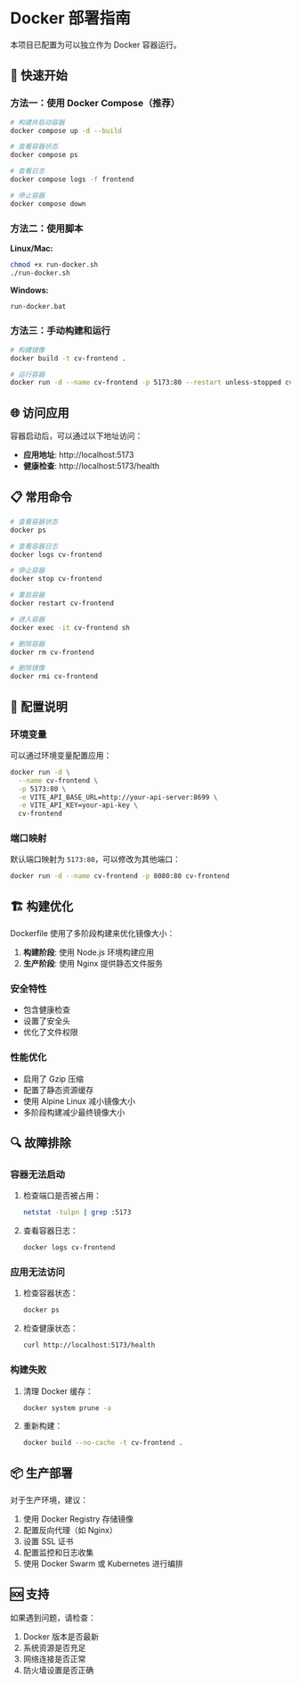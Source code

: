 # Docker 部署指南

本项目已配置为可以独立作为 Docker 容器运行。

## 🚀 快速开始

### 方法一：使用 Docker Compose（推荐）

```bash
# 构建并启动容器
docker compose up -d --build

# 查看容器状态
docker compose ps

# 查看日志
docker compose logs -f frontend

# 停止容器
docker compose down
```

### 方法二：使用脚本

**Linux/Mac:**
```bash
chmod +x run-docker.sh
./run-docker.sh
```

**Windows:**
```cmd
run-docker.bat
```

### 方法三：手动构建和运行

```bash
# 构建镜像
docker build -t cv-frontend .

# 运行容器
docker run -d --name cv-frontend -p 5173:80 --restart unless-stopped cv-frontend
```

## 🌐 访问应用

容器启动后，可以通过以下地址访问：
- **应用地址**: http://localhost:5173
- **健康检查**: http://localhost:5173/health

## 📋 常用命令

```bash
# 查看容器状态
docker ps

# 查看容器日志
docker logs cv-frontend

# 停止容器
docker stop cv-frontend

# 重启容器
docker restart cv-frontend

# 进入容器
docker exec -it cv-frontend sh

# 删除容器
docker rm cv-frontend

# 删除镜像
docker rmi cv-frontend
```

## 🔧 配置说明

### 环境变量

可以通过环境变量配置应用：

```bash
docker run -d \
  --name cv-frontend \
  -p 5173:80 \
  -e VITE_API_BASE_URL=http://your-api-server:8699 \
  -e VITE_API_KEY=your-api-key \
  cv-frontend
```

### 端口映射

默认端口映射为 `5173:80`，可以修改为其他端口：

```bash
docker run -d --name cv-frontend -p 8080:80 cv-frontend
```

## 🏗️ 构建优化

Dockerfile 使用了多阶段构建来优化镜像大小：

1. **构建阶段**: 使用 Node.js 环境构建应用
2. **生产阶段**: 使用 Nginx 提供静态文件服务

### 安全特性

- 包含健康检查
- 设置了安全头
- 优化了文件权限

### 性能优化

- 启用了 Gzip 压缩
- 配置了静态资源缓存
- 使用 Alpine Linux 减小镜像大小
- 多阶段构建减少最终镜像大小

## 🔍 故障排除

### 容器无法启动

1. 检查端口是否被占用：
   ```bash
   netstat -tulpn | grep :5173
   ```

2. 查看容器日志：
   ```bash
   docker logs cv-frontend
   ```

### 应用无法访问

1. 检查容器状态：
   ```bash
   docker ps
   ```

2. 检查健康状态：
   ```bash
   curl http://localhost:5173/health
   ```

### 构建失败

1. 清理 Docker 缓存：
   ```bash
   docker system prune -a
   ```

2. 重新构建：
   ```bash
   docker build --no-cache -t cv-frontend .
   ```

## 📦 生产部署

对于生产环境，建议：

1. 使用 Docker Registry 存储镜像
2. 配置反向代理（如 Nginx）
3. 设置 SSL 证书
4. 配置监控和日志收集
5. 使用 Docker Swarm 或 Kubernetes 进行编排

## 🆘 支持

如果遇到问题，请检查：
1. Docker 版本是否最新
2. 系统资源是否充足
3. 网络连接是否正常
4. 防火墙设置是否正确 